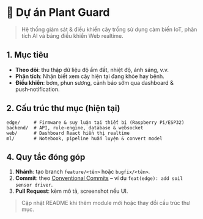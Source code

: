 # 🌱 Dự án **Plant Guard**

> Hệ thống giám sát & điều khiển cây trồng sử dụng cảm biến IoT, phân tích AI và bảng điều khiển Web realtime.

## 1. Mục tiêu

- **Theo dõi**: thu thập dữ liệu độ ẩm đất, nhiệt độ, ánh sáng, v.v.
- **Phân tích**: Nhận biết xem cây hiện tại đang khỏe hay bệnh.
- **Điều khiển**: bơm, phun sương, cảnh báo sớm qua dashboard & push‑notification.

## 2. Cấu trúc thư mục (hiện tại)

```
edge/     # Firmware & suy luận tại thiết bị (Raspberry Pi/ESP32)
backend/  # API, rule‑engine, database & websocket
web/      # Dashboard React hiển thị realtime
ml/       # Notebook, pipeline huấn luyện & convert model
```

## 4. Quy tắc đóng góp

1. **Nhánh**: tạo branch `feature/<tên>` hoặc `bugfix/<tên>`.
2. **Commit**: theo [Conventional Commits](https://www.conventionalcommits.org/) – ví dụ `feat(edge): add soil sensor driver`.
3. **Pull Request**: kèm mô tả, screenshot nếu UI.

> Cập nhật README khi thêm module mới hoặc thay đổi cấu trúc thư mục.

